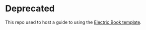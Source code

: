 # Deprecated

This repo used to host a guide to using the [Electric Book template](http://electricbookworks.github.io/electric-book/).
